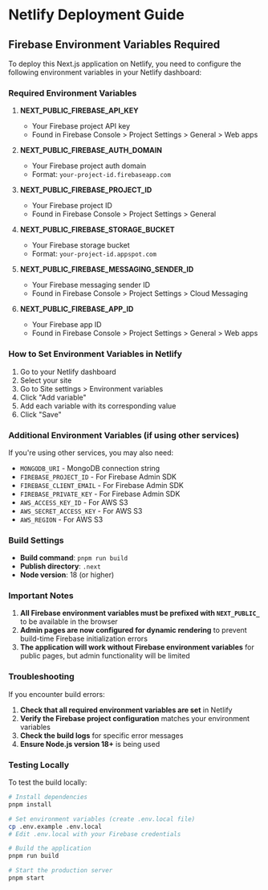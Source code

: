 # Netlify Deployment Guide

## Firebase Environment Variables Required

To deploy this Next.js application on Netlify, you need to configure the following environment variables in your Netlify dashboard:

### Required Environment Variables

1. **NEXT_PUBLIC_FIREBASE_API_KEY**
   - Your Firebase project API key
   - Found in Firebase Console > Project Settings > General > Web apps

2. **NEXT_PUBLIC_FIREBASE_AUTH_DOMAIN**
   - Your Firebase project auth domain
   - Format: `your-project-id.firebaseapp.com`

3. **NEXT_PUBLIC_FIREBASE_PROJECT_ID**
   - Your Firebase project ID
   - Found in Firebase Console > Project Settings > General

4. **NEXT_PUBLIC_FIREBASE_STORAGE_BUCKET**
   - Your Firebase storage bucket
   - Format: `your-project-id.appspot.com`

5. **NEXT_PUBLIC_FIREBASE_MESSAGING_SENDER_ID**
   - Your Firebase messaging sender ID
   - Found in Firebase Console > Project Settings > Cloud Messaging

6. **NEXT_PUBLIC_FIREBASE_APP_ID**
   - Your Firebase app ID
   - Found in Firebase Console > Project Settings > General > Web apps

### How to Set Environment Variables in Netlify

1. Go to your Netlify dashboard
2. Select your site
3. Go to Site settings > Environment variables
4. Click "Add variable"
5. Add each variable with its corresponding value
6. Click "Save"

### Additional Environment Variables (if using other services)

If you're using other services, you may also need:

- `MONGODB_URI` - MongoDB connection string
- `FIREBASE_PROJECT_ID` - For Firebase Admin SDK
- `FIREBASE_CLIENT_EMAIL` - For Firebase Admin SDK
- `FIREBASE_PRIVATE_KEY` - For Firebase Admin SDK
- `AWS_ACCESS_KEY_ID` - For AWS S3
- `AWS_SECRET_ACCESS_KEY` - For AWS S3
- `AWS_REGION` - For AWS S3

### Build Settings

- **Build command**: `pnpm run build`
- **Publish directory**: `.next`
- **Node version**: 18 (or higher)

### Important Notes

1. **All Firebase environment variables must be prefixed with `NEXT_PUBLIC_`** to be available in the browser
2. **Admin pages are now configured for dynamic rendering** to prevent build-time Firebase initialization errors
3. **The application will work without Firebase environment variables** for public pages, but admin functionality will be limited

### Troubleshooting

If you encounter build errors:

1. **Check that all required environment variables are set** in Netlify
2. **Verify the Firebase project configuration** matches your environment variables
3. **Check the build logs** for specific error messages
4. **Ensure Node.js version 18+** is being used

### Testing Locally

To test the build locally:

```bash
# Install dependencies
pnpm install

# Set environment variables (create .env.local file)
cp .env.example .env.local
# Edit .env.local with your Firebase credentials

# Build the application
pnpm run build

# Start the production server
pnpm start
```
